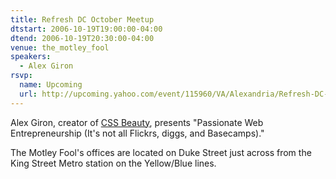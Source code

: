 ```yaml
---
title: Refresh DC October Meetup
dtstart: 2006-10-19T19:00:00-04:00
dtend: 2006-10-19T20:30:00-04:00
venue: the_motley_fool
speakers:
  - Alex Giron
rsvp:
  name: Upcoming
  url: http://upcoming.yahoo.com/event/115960/VA/Alexandria/Refresh-DC-October-Meetup/The-Motley-Fool/
---
```


Alex Giron, creator of [CSS Beauty](http://www.cssbeauty.com/), presents "Passionate Web Entrepreneurship (It's not all Flickrs, diggs, and Basecamps)."

The Motley Fool's offices are located on Duke Street just across from the King Street Metro station on the Yellow/Blue lines.